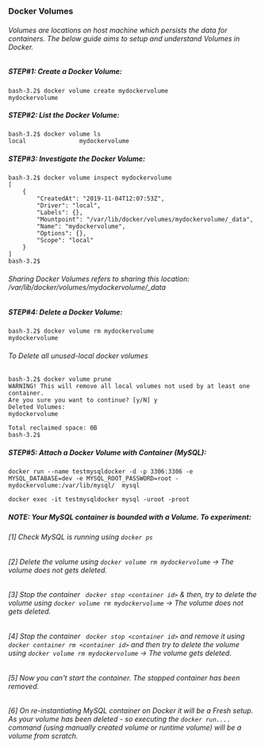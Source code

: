 ### Docker Volumes

###### Volumes are locations on host machine which persists the data for containers. The below guide aims to setup and understand Volumes in Docker.

##### STEP#1: Create a Docker Volume:
```
bash-3.2$ docker volume create mydockervolume
mydockervolume
```

##### STEP#2: List the Docker Volume:
```
bash-3.2$ docker volume ls
local               mydockervolume
```

##### STEP#3: Investigate the Docker Volume:
```
bash-3.2$ docker volume inspect mydockervolume
[
    {
        "CreatedAt": "2019-11-04T12:07:53Z",
        "Driver": "local",
        "Labels": {},
        "Mountpoint": "/var/lib/docker/volumes/mydockervolume/_data",
        "Name": "mydockervolume",
        "Options": {},
        "Scope": "local"
    }
]
bash-3.2$ 
```
###### *Sharing Docker Volumes refers to sharing this location: /var/lib/docker/volumes/mydockervolume/_data*  

##### STEP#4: Delete a Docker Volume:
```
bash-3.2$ docker volume rm mydockervolume
mydockervolume
```
###### To Delete all unused-local docker volumes

```
bash-3.2$ docker volume prune
WARNING! This will remove all local volumes not used by at least one container.
Are you sure you want to continue? [y/N] y
Deleted Volumes:
mydockervolume

Total reclaimed space: 0B
bash-3.2$ 

```

##### STEP#5: Attach a Docker Volume with Container (MySQL):
```
docker run --name testmysqldocker -d -p 3306:3306 -e MYSQL_DATABASE=dev -e MYSQL_ROOT_PASSWORD=root -mydockervolume:/var/lib/mysql/  mysql

docker exec -it testmysqldocker mysql -uroot -proot
```

##### *NOTE: Your MySQL container is bounded with a Volume. To experiment:*
###### [1] Check MySQL is running using ```docker ps``` </br>
###### [2] Delete the volume using ```docker volume rm mydockervolume``` &rarr; The volume does not gets deleted. </br>
###### [3] Stop the container ``` docker stop <container id>``` & then, try to delete the volume using ```docker volume rm mydockervolume``` &rarr; The volume does not gets deleted. </br>
###### [4] Stop the container ``` docker stop <container id>``` and remove it using ``` docker container rm <container id>``` and then try to delete the volume using ```docker volume rm mydockervolume``` &rarr; The volume gets deleted. </br>
###### [5] Now you can't start the container. The stopped container has been removed. </br>
###### [6] On re-instantiating MySQL container on Docker it will be a *Fresh setup*. As your volume has been deleted - so executing the *```docker run....```* command (using manually created volume or runtime volume) will be a volume from scratch.</br>


